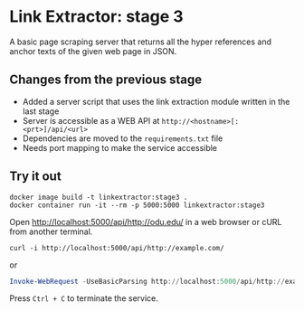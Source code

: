 # Link Extractor: stage 3

A basic page scraping server that returns all the hyper references and anchor texts of the given web page in JSON.

## Changes from the previous stage

* Added a server script that uses the link extraction module written in the last stage
* Server is accessible as a WEB API at `http://<hostname>[:<prt>]/api/<url>`
* Dependencies are moved to the `requirements.txt` file
* Needs port mapping to make the service accessible

## Try it out

```shell
docker image build -t linkextractor:stage3 .
docker container run -it --rm -p 5000:5000 linkextractor:stage3
```

Open <http://localhost:5000/api/http://odu.edu/> in a web browser or cURL from another terminal.

```shell
curl -i http://localhost:5000/api/http://example.com/
```

or

```PowerShell
Invoke-WebRequest -UseBasicParsing http://localhost:5000/api/http://example.com
```

Press `Ctrl + C` to terminate the service.
